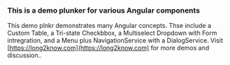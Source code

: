 ### This is a demo plunker for various Angular components

This demo plnkr demonstrates many Angular concepts.  Thse include a Custom Table, a Tri-state Checkbbox, a Multiselect Dropdown with Form intregration, and a Menu plus NavigationService with a DialogService. Visit [https://long2know.com](https://long2know.com) for more demos and discussion..